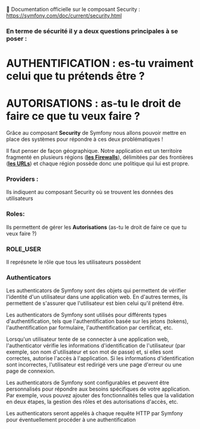 📖 Documentation officielle sur le composant Security : https://symfony.com/doc/current/security.html 


### En terme de sécurité il y a deux questions principales à se poser :

# AUTHENTIFICATION : es-tu vraiment celui que tu prétends être ? 

# AUTORISATIONS : as-tu le droit de faire ce que tu veux faire ? 

Grâce au composant **Security** de Symfony nous allons pouvoir mettre en place des systèmes pour répondre à ces deux problématiques !

Il faut penser de façon géographique. Notre application est un territoire fragmenté en plusieurs régions (<u>**les Firewalls**</u>), délimitées par des frontières (<u>**les URLs**</u>) et chaque région possède donc une politique qui lui est propre. 


### Providers :
Ils indiquent au composant Security où se trouvent les données des utilisateurs

### Roles:
Ils permettent de gérer les **Autorisations** (as-tu le droit de faire ce que tu veux faire ?)

### ROLE_USER
Il représnete le rôle que tous les utilisateurs possèdent

### Authenticators
Les authenticators de Symfony sont des objets qui permettent de vérifier l'identité d'un utilisateur dans une application web. En d'autres termes, ils permettent de s'assurer que l'utilisateur est bien celui qu'il prétend être.

Les authenticators de Symfony sont utilisés pour différents types d'authentification, tels que l'authentification basée sur les jetons (tokens), l'authentification par formulaire, l'authentification par certificat, etc.

Lorsqu'un utilisateur tente de se connecter à une application web, l'authenticator vérifie les informations d'identification de l'utilisateur (par exemple, son nom d'utilisateur et son mot de passe) et, si elles sont correctes, autorise l'accès à l'application. Si les informations d'identification sont incorrectes, l'utilisateur est redirigé vers une page d'erreur ou une page de connexion.

Les authenticators de Symfony sont configurables et peuvent être personnalisés pour répondre aux besoins spécifiques de votre application. Par exemple, vous pouvez ajouter des fonctionnalités telles que la validation en deux étapes, la gestion des rôles et des autorisations d'accès, etc.

Les authenticators seront appelés à chaque requête HTTP par Symfony pour éventuellement procéder à une authentification

